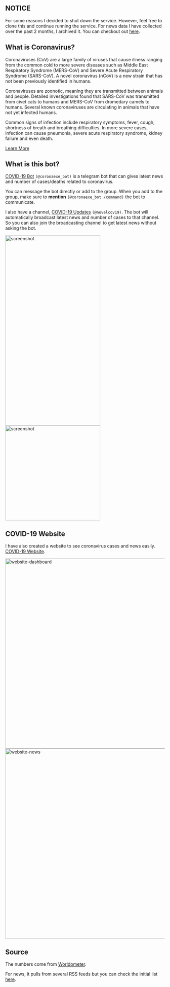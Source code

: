 ## NOTICE
For some reasons I decided to shut down the service. However, feel free to clone this and continue running the service.
For news data I have collected over the past 2 months, I archived it. You can checkout out [here](https://github.com/the-robot/covid19-news-data).

## What is Coronavirus?

Coronaviruses (CoV) are a large family of viruses that cause illness ranging from the common cold to more severe diseases such as Middle East Respiratory Syndrome (MERS-CoV) and Severe Acute Respiratory Syndrome (SARS-CoV). A novel coronavirus (nCoV) is a new strain that has not been previously identified in humans.  

Coronaviruses are zoonotic, meaning they are transmitted between animals and people.  Detailed investigations found that SARS-CoV was transmitted from civet cats to humans and MERS-CoV from dromedary camels to humans. Several known coronaviruses are circulating in animals that have not yet infected humans. 

Common signs of infection include respiratory symptoms, fever, cough, shortness of breath and breathing difficulties. In more severe cases, infection can cause pneumonia, severe acute respiratory syndrome, kidney failure and even death. 

[Learn More](https://www.who.int/health-topics/coronavirus)

## What is this bot?

[COVID-19 Bot](https://t.me/coronaexe_bot) `(@coronaexe_bot)` is a telegram bot that can gives latest news and number of cases/deaths related to coronavirus.

You can message the bot directly or add to the group. When you add to the group, make sure to **mention** `(@coronaexe_bot /command)` the bot to communicate.

I also have a channel, [COVID-19 Updates](https://t.me/novelcov19) `(@novelcov19)`. The bot will automatically broadcast latest news and number of cases to that channel. So you can also join the broadcasting channel to get latest news without asking the bot.

<img src="https://i.imgur.com/JRA5zwY.jpg" alt="screenshot" width="300" height="600">

<img src="https://i.imgur.com/hC0HWcW.jpg" alt="screenshot" width="300">

## COVID-19 Website

I have also created a website to see coronavirus cases and news easily. [COVID-19 Website](https://covid19.khant.dev).

<img src="https://i.imgur.com/R0Ck0Ur.png" alt="website-dashboard" width="800" height="600">

<img src="https://i.imgur.com/ccBiLcf.png" alt="website-news" width="800" height="600">

## Source

The numbers come from [Worldometer](https://www.worldometers.info/coronavirus/).

For news, it pulls from several RSS feeds but you can check the initial list [here](https://github.com/the-robot/corona-bot/blob/master/src/setup/sources.js).
